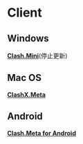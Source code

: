 # Client

## Windows

[**Clash.Mini**](https://github.com/MetaCubeX/Clash.Mini)(停止更新)

## Mac OS

[**ClashX.Meta**](https://github.com/MetaCubeX/ClashX.Meta)

## Android

[**Clash.Meta for Android**](https://github.com/MetaCubeX/ClashMetaForAndroid/releases/tag/Prerelease-alpha)
